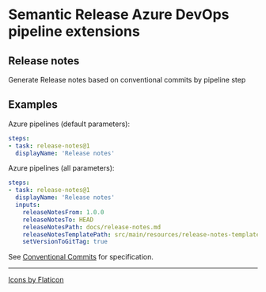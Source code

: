 # Semantic Release Azure DevOps pipeline extensions

## Release notes

Generate Release notes based on conventional commits by pipeline step

## Examples

Azure pipelines (default parameters):
```yaml
steps:
- task: release-notes@1
  displayName: 'Release notes'
```

Azure pipelines (all parameters):
```yaml
steps:
- task: release-notes@1
  displayName: 'Release notes'
  inputs:
    releaseNotesFrom: 1.0.0
    releaseNotesTo: HEAD
    releaseNotesPath: docs/release-notes.md 
    releaseNotesTemplatePath: src/main/resources/release-notes-template.md
    setVersionToGitTag: true
```

See [Conventional Commits](https://www.conventionalcommits.org/en/v1.0.0/) for specification.

---
[Icons by Flaticon](https://www.flaticon.com/free-icons/)
